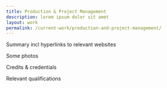 ```yaml
---
title: Production & Project Management
description: lorem ipsum dolor sit amet
layout: work
permalink: /current-work/production-and-project-management/
---
```


Summary incl hyperlinks to relevant websites

Some photos

Credits & credentials

Relevant qualifications
